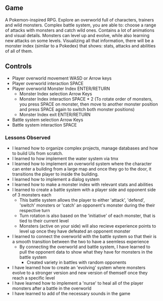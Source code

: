 ## Game

A Pokemon-inspired RPG. Explore an overworld full of characters, trainers and wild monsters. Complex battle system, you are able to: choose a range of attacks with monsters and catch wild ones. Contains a lot of animations and visual details. Monsters can level up and evolve, while also learning new attacks on some levels. Visualizing all that information, there will be a monster index (similar to a Pokedex) that shows: stats, attacks and abilities of all of them.

## Controls

- Player overworld movement WASD or Arrow keys
- Player overworld interaction SPACE
- Player overworld Monster Index ENTER/RETURN
    - Monster Index selection Arrow Keys
    - Monster Index interaction SPACE * 2 (To rotate order of monsters, you press SPACE on monster, then move to another monster position and press SPACE again to switch both monster positions)
    - Monster Index exit ENTER/RETURN
- Battle system selection Arrow Keys
- Battle system interaction SPACE

### Lessons Observed

- I learned how to organize complex projects, manage databases and how to build UIs from scratch.
- I learned to how implement the water system via tmx
- I learned how to implement an overworld system where the character can enter a building from a large map and once they go to the door, it transitions the player to inside the building.
- I learned how to implement a dialog system
- I learned how to make a monster index with relevant stats and abilities
- I learned to create a battle system with a player side and opponent side of 3 monsters each
    - This battle system allows the player to either 'attack', 'defend', 'switch' monsters or 'catch' an opponent's monster during the their respective turn
    - Turn rotation is also based on the 'initiative' of each monster, that is tied to their current level
    - Monsters (active on your side) will also recieve experience points to level up once they have defeated an opponent monster
- I learned to connect the overworld with the battle system so that their is a smooth transition between the two to have a seemless experience
    - By connecting the overworld and battle system, I have learned to pull the opponent data to show what they have for monsters in the battle system
        - Created variety in battles with random opponents
- I have learned how to create an 'evolving' system where monsters evolve to a stronger version and new version of themself once they reach a specific level
- I have learned how to implement a 'nurse' to heal all of the player monsters after a battle in the overworld
- I have learned to add of the necessary sounds in the game


